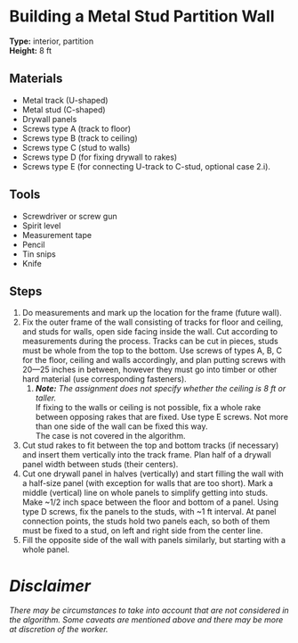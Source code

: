 # Building a Metal Stud Partition Wall

**Type:** interior, partition  
**Height:** 8 ft

## Materials
- Metal track (U-shaped)
- Metal stud (C-shaped)
- Drywall panels
- Screws type A (track to floor)
- Screws type B (track to ceiling)
- Screws type C (stud to walls)
- Screws type D (for fixing drywall to rakes)
- Screws type E (for connecting U-track to C-stud, optional case 2.i).

## Tools
- Screwdriver or screw gun
- Spirit level
- Measurement tape
- Pencil
- Tin snips
- Knife

## Steps
1. Do measurements and mark up the location for the frame (future wall).
1. Fix the outer frame of the wall consisting of tracks for floor and ceiling, and
   studs for walls, open side facing inside the wall.
   Cut according to measurements during the process. Tracks can be cut in pieces,
   studs must be whole from the top to the bottom.
   Use screws of types A, B, C for the floor, ceiling and walls accordingly,
   and plan putting screws with 20—25 inches in between,
   however they must go into timber or other hard material
   (use corresponding fasteners).  
   1. _**Note:** The assignment does not specify whether the ceiling is 8 ft or taller._  
    If fixing to the walls or ceiling is not possible, fix a whole rake between opposing
    rakes that are fixed. Use type E screws. Not more than one side of the wall can be
    fixed this way.  
   The case is not covered in the algorithm.
1. Cut stud rakes to fit between the top and bottom tracks (if necessary) and
   insert them vertically into the track frame. Plan half of a drywall panel
   width between studs (their centers).
1. Cut one drywall panel in halves (vertically) and start filling the wall with
   a half-size panel (with exception for walls that are too short).
   Mark a middle (vertical) line on whole panels to simplify
   getting into studs. Make ~1/2 inch space between the floor and bottom of a panel.
   Using type D screws, fix the panels to the studs, with ~1 ft interval.
   At panel connection points, the studs hold two panels each, so both of them
   must be fixed to a stud, on left and right side from the center line.
1. Fill the opposite side of the wall with panels similarly, but starting with
   a whole panel.

# _Disclaimer_
_There may be circumstances to take into account that are not considered in the
algorithm. Some caveats are mentioned above and there may be more at discretion
of the worker._